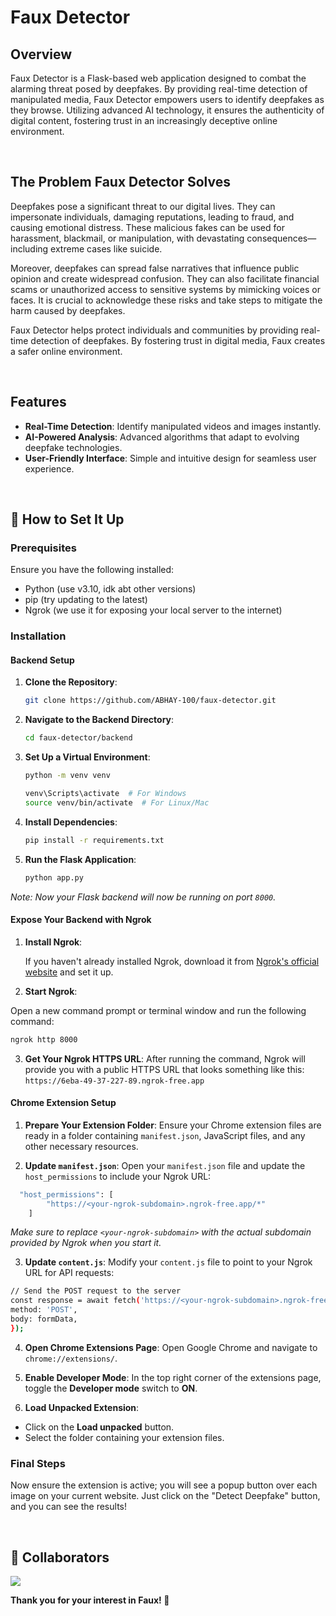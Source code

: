 # Faux Detector

## Overview

Faux Detector is a Flask-based web application designed to combat the alarming threat posed by deepfakes. By providing real-time detection of manipulated media, Faux Detector empowers users to identify deepfakes as they browse. Utilizing advanced AI technology, it ensures the authenticity of digital content, fostering trust in an increasingly deceptive online environment.

<br />


## The Problem Faux Detector Solves

Deepfakes pose a significant threat to our digital lives. They can impersonate individuals, damaging reputations, leading to fraud, and causing emotional distress. These malicious fakes can be used for harassment, blackmail, or manipulation, with devastating consequences—including extreme cases like suicide.

Moreover, deepfakes can spread false narratives that influence public opinion and create widespread confusion. They can also facilitate financial scams or unauthorized access to sensitive systems by mimicking voices or faces. It is crucial to acknowledge these risks and take steps to mitigate the harm caused by deepfakes.

Faux Detector helps protect individuals and communities by providing real-time detection of deepfakes. By fostering trust in digital media, Faux creates a safer online environment.

<br />


## Features

- **Real-Time Detection**: Identify manipulated videos and images instantly.
- **AI-Powered Analysis**: Advanced algorithms that adapt to evolving deepfake technologies.
- **User-Friendly Interface**: Simple and intuitive design for seamless user experience.

<br />


## 🔧 How to Set It Up 

### Prerequisites

Ensure you have the following installed:
- Python (use v3.10, idk abt other versions)
- pip (try updating to the latest)
- Ngrok (we use it for exposing your local server to the internet)

### Installation

#### Backend Setup

1. **Clone the Repository**:

    ```bash
    git clone https://github.com/ABHAY-100/faux-detector.git
    ```

2. **Navigate to the Backend Directory**:

    ```bash
    cd faux-detector/backend
    ```

3. **Set Up a Virtual Environment**:

    ```bash
    python -m venv venv

    venv\Scripts\activate  # For Windows
    source venv/bin/activate  # For Linux/Mac
    ```

4. **Install Dependencies**:

    ```bash
    pip install -r requirements.txt
    ```

5. **Run the Flask Application**:

    ```bash
    python app.py
    ```

*Note: Now your Flask backend will now be running on port `8000`.*

#### Expose Your Backend with Ngrok

1. **Install Ngrok**:

   If you haven't already installed Ngrok, download it from [Ngrok's official website](https://ngrok.com/download) and set it up.

2. **Start Ngrok**:

  Open a new command prompt or terminal window and run the following command:

  ```bash
  ngrok http 8000
  ```

3. **Get Your Ngrok HTTPS URL**:
After running the command, Ngrok will provide you with a public HTTPS URL that looks something like this: `https://6eba-49-37-227-89.ngrok-free.app`


#### Chrome Extension Setup

1. **Prepare Your Extension Folder**:
Ensure your Chrome extension files are ready in a folder containing `manifest.json`, JavaScript files, and any other necessary resources.

2. **Update `manifest.json`**:
Open your `manifest.json` file and update the `host_permissions` to include your Ngrok URL:

  ```bash
    "host_permissions": [
          "https://<your-ngrok-subdomain>.ngrok-free.app/*"
      ]
  ```
*Make sure to replace `<your-ngrok-subdomain>` with the actual subdomain provided by Ngrok when you start it.*

3. **Update `content.js`**:
Modify your `content.js` file to point to your Ngrok URL for API requests:

  ```bash
  // Send the POST request to the server
  const response = await fetch('https://<your-ngrok-subdomain>.ngrok-free.app/classify', {
  method: 'POST',
  body: formData,
  });
  ```

4. **Open Chrome Extensions Page**:
Open Google Chrome and navigate to `chrome://extensions/`.

5. **Enable Developer Mode**:
In the top right corner of the extensions page, toggle the **Developer mode** switch to **ON**.

6. **Load Unpacked Extension**:
- Click on the **Load unpacked** button.
- Select the folder containing your extension files.

### Final Steps

Now ensure the extension is active; you will see a popup button over each image on your current website. Just click on the "Detect Deepfake" button, and you can see the results!

<br />


## 👥 Collaborators

<a href="https://github.com/AsilMehaboob/SpaceGame/graphs/contributors">
  <img src="https://contrib.rocks/image?repo=AsilMehaboob/SpaceGame" />
</a>

<br />


**Thank you for your interest in Faux! 🤝**
